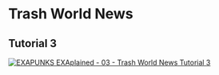 # Trash World News

## Tutorial 3

[![EXAPUNKS EXAplained - 03 - Trash World News Tutorial 3](http://img.youtube.com/vi/Rr9dEUec9aA/0.jpg)](http://www.youtube.com/watch?v=Rr9dEUec9aA "EXAPUNKS EXAplained - 03 - Trash World News Tutorial 3")